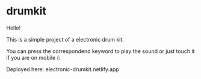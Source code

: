 # drumkit

Hello!

This is a simple project of a electronic drum kit.

You can press the correspondend keyword to play the sound or just touch it if you are on mobile (:

Deployed here: electronic-drumkit.netlify.app
